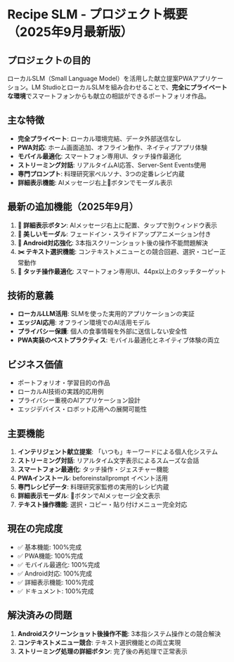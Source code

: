 # Recipe SLM - プロジェクト概要（2025年9月最新版）

## プロジェクトの目的
ローカルSLM（Small Language Model）を活用した献立提案PWAアプリケーション。LM StudioとローカルSLMを組み合わせることで、**完全にプライベートな環境**でスマートフォンからも献立の相談ができるポートフォリオ作品。

## 主な特徴
- **完全プライベート**: ローカル環境完結、データ外部送信なし
- **PWA対応**: ホーム画面追加、オフライン動作、ネイティブアプリ体験
- **モバイル最適化**: スマートフォン専用UI、タッチ操作最適化
- **ストリーミング対話**: リアルタイムAI応答、Server-Sent Events使用
- **専門プロンプト**: 料理研究家ペルソナ、3つの定番レシピ内蔵
- **詳細表示機能**: AIメッセージ右上📖ボタンでモーダル表示

## 最新の追加機能（2025年9月）
1. **📖 詳細表示ボタン**: AIメッセージ右上に配置、タップで別ウィンドウ表示
2. **🎨 美しいモーダル**: フェードイン・スライドアップアニメーション付き
3. **🔧 Android対応強化**: 3本指スクリーンショット後の操作不能問題解決
4. **✂️ テキスト選択機能**: コンテキストメニューとの競合回避、選択・コピー正常動作
5. **📱 タッチ操作最適化**: スマートフォン専用UI、44px以上のタッチターゲット

## 技術的意義
- **ローカルLLM活用**: SLMを使った実用的アプリケーションの実証
- **エッジAI応用**: オフライン環境でのAI活用モデル
- **プライバシー保護**: 個人の食事情報を外部に送信しない安全性
- **PWA実装のベストプラクティス**: モバイル最適化とネイティブ体験の両立

## ビジネス価値
- ポートフォリオ・学習目的の作品
- ローカルAI技術の実践的応用例
- プライバシー重視のAIアプリケーション設計
- エッジデバイス・ロボット応用への展開可能性

## 主要機能
1. **インテリジェント献立提案**: 「いつも」キーワードによる個人化システム
2. **ストリーミング対話**: リアルタイム文字表示によるスムーズな会話
3. **スマートフォン最適化**: タッチ操作・ジェスチャー機能
4. **PWAインストール**: beforeinstallprompt イベント活用
5. **専門レシピデータ**: 料理研究家監修の実用的レシピ内蔵
6. **詳細表示モーダル**: 📖ボタンでAIメッセージ全文表示
7. **テキスト操作機能**: 選択・コピー・貼り付けメニュー完全対応

## 現在の完成度
- ✅ 基本機能: 100%完成
- ✅ PWA機能: 100%完成  
- ✅ モバイル最適化: 100%完成
- ✅ Android対応: 100%完成
- ✅ 詳細表示機能: 100%完成
- ✅ ドキュメント: 100%完成

## 解決済みの問題
1. **Androidスクリーンショット後操作不能**: 3本指システム操作との競合解決
2. **コンテキストメニュー競合**: テキスト選択機能との両立実現
3. **ストリーミング処理の詳細ボタン**: 完了後の再処理で正常表示